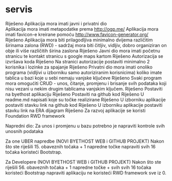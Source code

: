 # servis
Riješeno  Aplikacija mora imati javni i privatni dio   
          Aplikacija mora imati metapodatke prema http://ogp.me/
          Aplikacija mora imati favicon-e kreirane pomoću http://www.favicon-generator.org/
Riješeno  Aplikacija mora biti prilagodljiva minimalno dvijema različitim širinama zalona (RWD) - sadržaj mora biti čitljiv, vidljiv,               dobro organiziran on obje ili više različitih širina zaslona
Riješeno  Javni dio mora imati početnu stranicu te kontakt stranicu s google maps kartom
Riješeno  Autorizacija se izvršava koda
Riješeno  Na stranici autorizacije postaviti minimalno 2 korisnika i lozinke za spajanje
Riješeno  Privatni dio mora imati onoliko programa (vidljivi u izborniku samo autoriziranim korisnicima) koliko imate tablica u bazi koje           u sebi nemaju vanjske ključeve
Riješeno  Svaki program mora omogućiti CRUD - unos, čitanje, promjenu i brisanje svih podataka koji nisu vezani u nekim drugim tablicama              vanjskim ključem.
Riješeno  Postaviti na byethost aplikaciju
Riješeno  Postaviti na github kod
Riješeno  U readme.md napisati koje su točke realizirane
Riješeno  U izborniku aplikacije postaviti stavku link na github kod
Riješeno  U izborniku aplikacije postaviti stavku link na ERA dijagram
Riješeno  Za razvoj aplikacije se koristi Foundation RWD framework

Napredni dio:
Za unos i promjenu u bazu potrebno je napraviti kontrole svih unosnih podataka

Za one UBER napredbe (NOVI BYETHOST WEB i GITHUB PROJEKT)
Nakon što ste riješili 15. obaveznih točaka + 1 napredne točke napraviti svih 16 točaka koristeći Bootstrap.


Za Developere (NOVI BYETHOST WEB i GITHUB PROJEKT)
Nakon što ste riješili 56. obaveznih točaka + 1 napredne točke + svih svih 16 točaka koristeći Bootstrap napraviti aplikaciju ne koristeći RWD framework sve iz 0.

